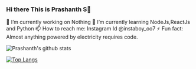 ### Hi there This is Prashanth S👋

🔭 I’m currently working on Nothing
🌱 I’m currently learning NodeJs,ReactJs and Python
📫 How to reach me: Instagram Id @instaboy_oo7
⚡ Fun fact: Almost anything powered by electricity requires code.

![Prashanth's github stats](https://github-readme-stats.vercel.app/api?username=instaboy007)

[![Top Langs](https://github-readme-stats.vercel.app/api/top-langs/?username=instaboy007)](https://github.com/instaboy007/github-readme-stats)
